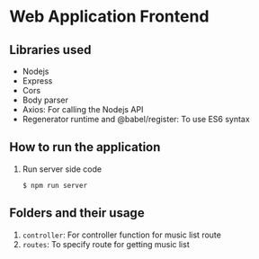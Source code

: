 # Web Application Frontend

## Libraries used

- Nodejs
- Express
- Cors
- Body parser
- Axios: For calling the Nodejs API
- Regenerator runtime and @babel/register: To use ES6 syntax

## How to run the application

1. Run server side code

   `$ npm run server`

## Folders and their usage

1. `controller`: For controller function for music list route
2. `routes`: To specify route for getting music list
